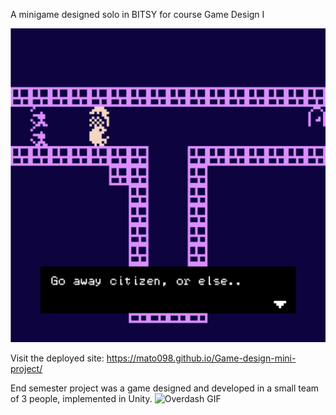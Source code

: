 A minigame designed solo in BITSY for course Game Design I

![img](https://github.com/Mato098/Game-design-mini-project/blob/main/a%20dangerous%20afternoon.png)

Visit the deployed site: https://mato098.github.io/Game-design-mini-project/

End semester project was a game designed and developed in a small team of 3 people, implemented in Unity.
![Overdash GIF](https://github.com/Mato098/Game-design-mini-project/blob/main/overdash.gif)
